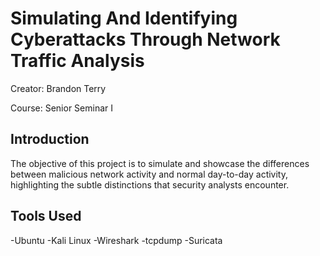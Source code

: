 
# Simulating And Identifying Cyberattacks Through Network Traffic Analysis

Creator: Brandon Terry

Course: Senior Seminar I


## Introduction 

The objective of this project is to simulate and showcase the differences between malicious network activity and normal day-to-day activity, highlighting the subtle distinctions that security analysts encounter.

## Tools Used
-Ubuntu 
-Kali Linux
-Wireshark
-tcpdump
-Suricata



